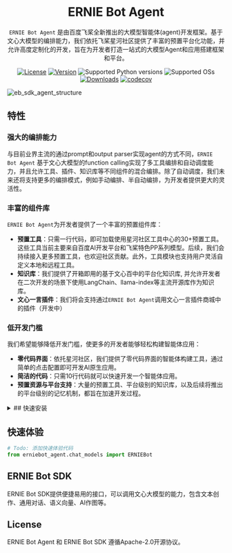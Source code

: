 <div align="center">

<h1>ERNIE Bot Agent</h1>

`ERNIE Bot Agent` 是由百度飞桨全新推出的大模型智能体(agent)开发框架。基于文心大模型的编排能力，我们依托飞桨星河社区提供了丰富的预置平台化功能，并允许高度定制化的开发，旨在为开发者打造一站式的大模型Agent和应用搭建框架和平台。

[![License](https://img.shields.io/badge/license-Apache%202-blue.svg)](LICENSE)
[![Version](https://img.shields.io/github/release/PaddlePaddle/ERNIE-Bot-SDK.svg)](https://github.com/PaddlePaddle/ERNIE-Bot-SDK/releases)
![Supported Python versions](https://img.shields.io/badge/python-3.8+-orange.svg)
![Supported OSs](https://img.shields.io/badge/os-linux%2C%20win%2C%20mac-yellow.svg)
[![Downloads](https://pepy.tech/badge/erniebot-agent)](https://pepy.tech/project/erniebot-agent)
[![codecov](https://codecov.io/gh/PaddlePaddle/ERNIE-Bot-SDK/branch/master/graph/badge.svg)](https://codecov.io/gh/PaddlePaddle/ERNIE-Bot-SDK)

</div>

![eb_sdk_agent_structure](https://github.com/PaddlePaddle/ERNIE-Bot-SDK/assets/11987277/6f62f191-fc7e-44ed-85f8-f7bcc210bcbb)

## 特性

### 强大的编排能力

与目前业界主流的通过prompt和output parser实现agent的方式不同，`ERNIE Bot Agent` 基于文心大模型的function calling实现了多工具编排和自动调度能力，并且允许工具、插件、知识库等不同组件的混合编排。除了自动调度，我们未来还将支持更多的编排模式，例如手动编排、半自动编排，为开发者提供更大的灵活性。

### 丰富的组件库

`ERNIE Bot Agent`为开发者提供了一个丰富的预置组件库：

- **预置工具**：只需一行代码，即可加载使用星河社区工具中心的30+预置工具。这些工具当前主要来自百度AI开发平台和飞桨特色PP系列模型。后续，我们会持续接入更多预置工具，也欢迎社区贡献。此外，工具模块也支持用户灵活自定义本地和远程工具。
- **知识库**：我们提供了开箱即用的基于文心百中的平台化知识库, 并允许开发者在二次开发的场景下使用LangChain、llama-index等主流开源库作为知识库。
- **文心一言插件**：我们将会支持通过`ERNIE Bot Agent`调用文心一言插件商城中的插件（开发中）

### 低开发门槛

我们希望能够降低开发门槛，使更多的开发者能够轻松构建智能体应用：

- **零代码界面**：依托星河社区，我们提供了零代码界面的智能体构建工具，通过简单的点击配置即可开发AI原生应用。
- **简洁的代码**：只需10行代码就可以快速开发一个智能体应用。
- **预置资源与平台支持**：大量的预置工具、平台级别的知识库，以及后续将推出的平台级别的记忆机制，都旨在加速开发过程。


<details>
<summary>## 快速安装</summary>
建议您可以使用pip快速安装 `ERNIE Bot Agent` 的最新稳定版。

```shell
pip install --upgrade erniebot-agent
```

如需使用develop版本，可以下载源码后执行如下命令安装

```shell
git clone https://github.com/PaddlePaddle/ERNIE-Bot-SDK.git
cd ERNIE-Bot-SDK
pip install erniebot-agent
```
</details>



## 快速体验

```python
# Todo: 添加快速体验代码
from erniebot_agent.chat_models import ERNIEBot
```


## ERNIE Bot SDK

ERNIE Bot SDK提供便捷易用的接口，可以调用文心大模型的能力，包含文本创作、通用对话、语义向量、AI作图等。

## License

ERNIE Bot Agent 和 ERNIE Bot SDK 遵循Apache-2.0开源协议。
